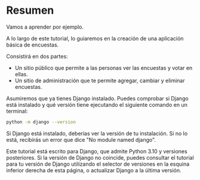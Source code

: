 # Resumen

Vamos a aprender por ejemplo.

A lo largo de este tutorial, lo guiaremos en la creación de una aplicación básica de encuestas.

Consistirá en dos partes:

- Un sitio público que permite a las personas ver las encuestas y votar en ellas.
- Un sitio de administración que te permite agregar, cambiar y eliminar encuestas.

Asumiremos que ya tienes Django instalado. Puedes comprobar si Django está instalado y qué versión tiene ejecutando el siguiente comando en un terminal:

```bash
python -m django --version
```

Si Django está instalado, deberías ver la versión de tu instalación. Si no lo está, recibirás un error que dice "No module named django".

Este tutorial está escrito para Django, que admite Python 3.10 y versiones posteriores. Si la versión de Django no coincide, puedes consultar el tutorial para tu versión de Django utilizando el selector de versiones en la esquina inferior derecha de esta página, o actualizar Django a la última versión.
